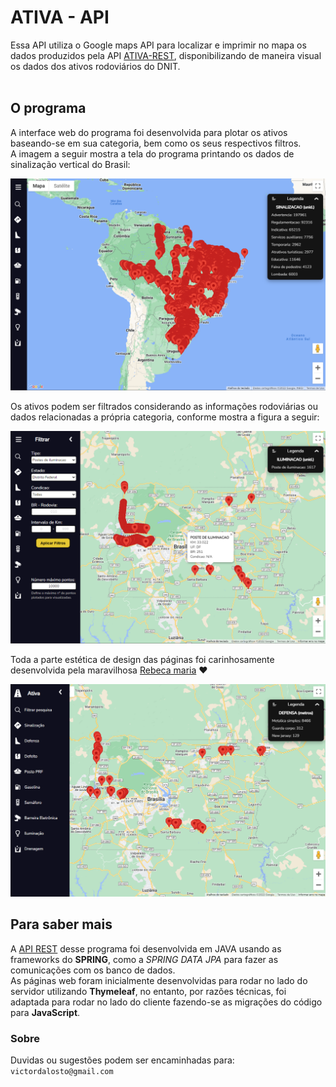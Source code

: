 # ATIVA - API
Essa API utiliza o Google maps API para localizar e imprimir no mapa os dados produzidos pela API [ATIVA-REST](https://github.com/victordalosto/ATIVA-REST/), disponibilizando de maneira visual os dados dos ativos rodoviários do DNIT. <br/><br/>

## O programa
A interface web do programa foi desenvolvida para plotar os ativos baseando-se em sua categoria, bem como os seus respectivos filtros. <br/>
A imagem a seguir mostra a tela do programa printando os dados de sinalização vertical do Brasil:

![tela-inicial](https://github.com/victordalosto/ATIVA-API/blob/master/documentation/assets/figura1-TelaPrincipal.PNG?raw=true)

Os ativos podem ser filtrados considerando as informações rodoviárias ou dados relacionadas a própria categoria, conforme mostra a figura a seguir:

![tela-filtro](https://github.com/victordalosto/ATIVA-API/blob/master/documentation/assets/figura2-TelaFiltro.PNG?raw=true)

Toda a parte estética de design das páginas foi carinhosamente desenvolvida pela maravilhosa [Rebeca maria](https://www.linkedin.com/in/rebeca-maria-b977951a6/) :heart:

![tela-menu](https://github.com/victordalosto/ATIVA-API/blob/master/documentation/assets/figura3-TelaMenu.PNG?raw=true)



## Para saber mais
A [API REST](https://github.com/victordalosto/ATIVA-REST/) desse programa foi desenvolvida em JAVA usando as frameworks do **SPRING**, como a *SPRING DATA JPA* para fazer as comunicações com os banco de dados. <br/>
As páginas web foram inicialmente desenvolvidas para rodar no lado do servidor utilizando **Thymeleaf**, no entanto, por razões técnicas, foi adaptada para rodar no lado do cliente fazendo-se as migrações do código para **JavaScript**.

### Sobre
Duvidas ou sugestões podem ser encaminhadas para: `victordalosto@gmail.com`
